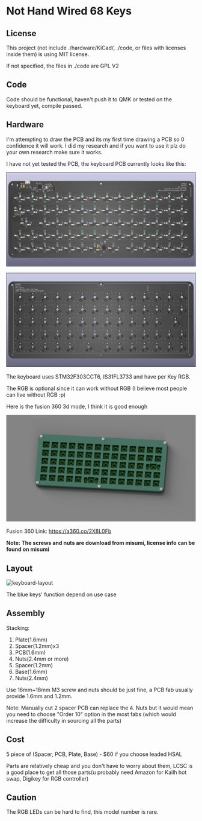 # Not Hand Wired 68 Keys

## License

This project (not include ./hardware/KiCad/, ./code, or files with licenses inside them) is using MIT license.

If not specified, the files in ./code are GPL V2

## Code

Code should be functional, haven't push it to QMK or tested on the keyboard yet, compile passed.

## Hardware

I'm attempting to draw the PCB and its my first time drawing a PCB so 0 confidence it will work. I did my research and if you want to use it plz do your own research make sure it works.

I have not yet tested the PCB, the keyboard PCB currently looks like this:

![PCB_Front](./picture/PCB_Front.png)


![PCB_Back](./picture/PCB_back.png)

The keyboard uses STM32F303CCT6, IS31FL3733 and have per Key RGB. 

The RGB is optional since it can work without RGB (I believe most people can live without RGB :p)

Here is the fusion 360 3d mode, I think it is good enough

![PCB_Front](.\picture\Assembly.png)

Fusion 360 Link: https://a360.co/2X8L0Fb

**Note: The screws and nuts are download from misumi, license info can be found on misumi**

## Layout

![keyboard-layout](.\picture\keyboard-layout.png)

The blue keys' function depend on use case

## Assembly

Stacking: 

1. Plate(1.6mm)
2. Spacer(1.2mm)x3
3. PCB(1.6mm)
4. Nuts(2.4mm or more)
5. Spacer(1.2mm)
6. Base(1.6mm)
7. Nuts(2.4mm)

Use 16mm~18mm M3 screw and nuts should be just fine, a PCB fab usually provide 1.6mm and 1.2mm.

Note: Manually cut 2 spacer PCB can replace the 4. Nuts but it would mean you need to choose "Order 10" option in the most fabs (which would increase the difficulty in sourcing all the parts)

## Cost

5 piece of (Spacer, PCB, Plate, Base) - $60 if you choose leaded HSAL

Parts are relatively cheap and you don't have to worry about them, LCSC is a good place to get all those parts(u probably need Amazon for Kailh hot swap, Digikey for RGB controller)



## Caution

The RGB LEDs can be hard to find, this model number is rare.